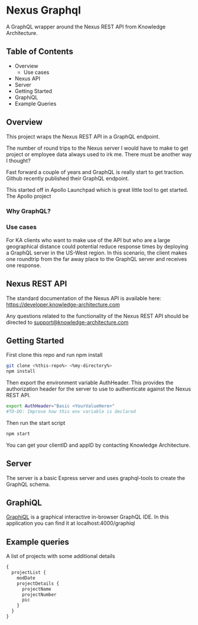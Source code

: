 # Nexus Graphql

A GraphQL wrapper around the Nexus REST API from Knowledge Architecture.

## Table of Contents

- Overview
  - Use cases
- Nexus API
- Server
- Getting Started
- GraphiQL
- Example Queries


## Overview
This project wraps the Nexus REST API in a GraphQL endpoint.

The number of round trips to the Nexus server I would have to make to get project or employee data always used to irk me. There must be another way I thought?

Fast forward a couple of years and GraphQL is really start to get traction. Github recently published their GraphQL endpoint.

This started off in Apollo Launchpad which is great little tool to get started. The Apollo project

### Why GraphQL?

### Use cases
For KA clients who want to make use of the API but who are a large geographical distance could potential reduce response times by deploying a GraphQL server in the US-West region. In this scenario, the client makes one roundtrip from the far away place to the GraphQL server and receives one response.



## Nexus REST API
The standard documentation of the Nexus API is available here:
https://developer.knowledge-architecture.com

Any questions related to the functionality of the Nexus REST API should be directed to [support@knowledge-architecture.com](mailto:support@knowledge-architecture.com)

## Getting Started
First clone this repo and run npm install

```bash
git clone <%this-repo%> <%my-directory%>
npm install
```

Then export the environment variable AuthHeader. This provides the authorization header for the server to use to authenticate against the Nexus REST API.
```bash
export AuthHeader="Basic <YourValueHere>"
#TO-DO: Improve how this env variable is declared
```

Then run the start script
```bash
npm start
```

You can get your clientID and appID by contacting Knowledge Architecture.

## Server
The server is a basic Express server and uses graphql-tools to create the GraphQL schema.

## GraphiQL
[GraphiQL](https://github.com/graphql/graphiql) is a graphical interactive in-browser GraphQL IDE.
In this application you can find it at localhost:4000/graphiql

## Example queries

A list of projects with some additional details
```javascript
{
  projectList {
    modDate
    projectDetails {
      projectName
      projectNumber
      pic
    }
  }
}
```
